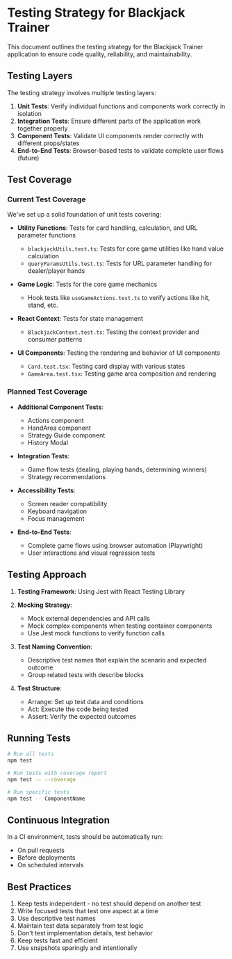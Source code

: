 # Testing Strategy for Blackjack Trainer

This document outlines the testing strategy for the Blackjack Trainer application to ensure code quality, reliability, and maintainability.

## Testing Layers

The testing strategy involves multiple testing layers:

1. **Unit Tests**: Verify individual functions and components work correctly in isolation
2. **Integration Tests**: Ensure different parts of the application work together properly
3. **Component Tests**: Validate UI components render correctly with different props/states
4. **End-to-End Tests**: Browser-based tests to validate complete user flows (future)

## Test Coverage

### Current Test Coverage

We've set up a solid foundation of unit tests covering:

- **Utility Functions**: Tests for card handling, calculation, and URL parameter functions
  - `blackjackUtils.test.ts`: Tests for core game utilities like hand value calculation
  - `queryParamsUtils.test.ts`: Tests for URL parameter handling for dealer/player hands

- **Game Logic**: Tests for the core game mechanics
  - Hook tests like `useGameActions.test.ts` to verify actions like hit, stand, etc.

- **React Context**: Tests for state management
  - `BlackjackContext.test.ts`: Testing the context provider and consumer patterns

- **UI Components**: Testing the rendering and behavior of UI components
  - `Card.test.tsx`: Testing card display with various states
  - `GameArea.test.tsx`: Testing game area composition and rendering

### Planned Test Coverage

- **Additional Component Tests**:
  - Actions component
  - HandArea component
  - Strategy Guide component
  - History Modal

- **Integration Tests**:
  - Game flow tests (dealing, playing hands, determining winners)
  - Strategy recommendations

- **Accessibility Tests**:
  - Screen reader compatibility
  - Keyboard navigation
  - Focus management

- **End-to-End Tests**:
  - Complete game flows using browser automation (Playwright)
  - User interactions and visual regression tests

## Testing Approach

1. **Testing Framework**: Using Jest with React Testing Library

2. **Mocking Strategy**: 
   - Mock external dependencies and API calls
   - Mock complex components when testing container components
   - Use Jest mock functions to verify function calls

3. **Test Naming Convention**:
   - Descriptive test names that explain the scenario and expected outcome
   - Group related tests with describe blocks

4. **Test Structure**:
   - Arrange: Set up test data and conditions
   - Act: Execute the code being tested
   - Assert: Verify the expected outcomes

## Running Tests

```bash
# Run all tests
npm test

# Run tests with coverage report
npm test -- --coverage

# Run specific tests
npm test -- ComponentName
```

## Continuous Integration

In a CI environment, tests should be automatically run:
- On pull requests
- Before deployments
- On scheduled intervals

## Best Practices

1. Keep tests independent - no test should depend on another test
2. Write focused tests that test one aspect at a time
3. Use descriptive test names
4. Maintain test data separately from test logic
5. Don't test implementation details, test behavior
6. Keep tests fast and efficient
7. Use snapshots sparingly and intentionally
